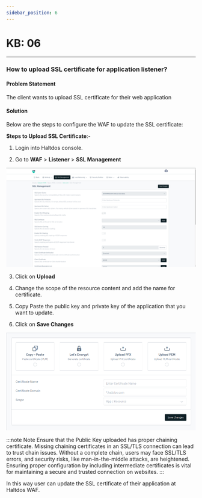 ```yaml
---
sidebar_position: 6
---
```


# KB: 06

---

### **How to upload SSL certificate for application listener?**

#### **Problem Statement**

The client wants to upload SSL certificate for their web application

#### **Solution**

Below are the steps to configure the WAF to update the SSL certificate:

**Steps to Upload SSL Certificate**:-

1. Login into Haltdos console.

2. Go to **WAF** > **Listener** > **SSL Management**

![kb-06](/img/waf/v8/kb/ssl1.png)

3. Click on **Upload**

4. Change the scope of the resource content and add the name for certificate.

5. Copy Paste the public key and private key of the application that you want to update.

6. Click on **Save Changes**

![kb-06](/img/waf/v8/kb/ssl2.png)

:::note Note
Ensure that the Public Key uploaded has proper chaining certificate. Missing chaining certificates in an SSL/TLS connection can lead to trust chain issues. Without a complete chain, users may face SSL/TLS errors, and security risks, like man-in-the-middle attacks, are heightened. Ensuring proper configuration by including intermediate certificates is vital for maintaining a secure and trusted connection on websites.
:::



In this way user can update the SSL certificate of their application at Haltdos WAF.